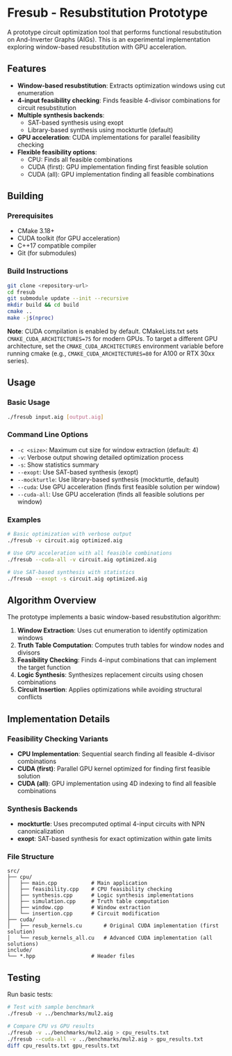 # Fresub - Resubstitution Prototype

A prototype circuit optimization tool that performs functional resubstitution on And-Inverter Graphs (AIGs). This is an experimental implementation exploring window-based resubstitution with GPU acceleration.

## Features

- **Window-based resubstitution**: Extracts optimization windows using cut enumeration
- **4-input feasibility checking**: Finds feasible 4-divisor combinations for circuit resubstitution
- **Multiple synthesis backends**: 
  - SAT-based synthesis using exopt
  - Library-based synthesis using mockturtle (default)
- **GPU acceleration**: CUDA implementations for parallel feasibility checking
- **Flexible feasibility options**:
  - CPU: Finds all feasible combinations
  - CUDA (first): GPU implementation finding first feasible solution
  - CUDA (all): GPU implementation finding all feasible combinations

## Building

### Prerequisites

- CMake 3.18+
- CUDA toolkit (for GPU acceleration)
- C++17 compatible compiler
- Git (for submodules)

### Build Instructions

```bash
git clone <repository-url>
cd fresub
git submodule update --init --recursive
mkdir build && cd build
cmake ..
make -j$(nproc)
```

**Note**: CUDA compilation is enabled by default. CMakeLists.txt sets `CMAKE_CUDA_ARCHITECTURES=75` for modern GPUs. To target a different GPU architecture, set the `CMAKE_CUDA_ARCHITECTURES` environment variable before running cmake (e.g., `CMAKE_CUDA_ARCHITECTURES=80` for A100 or RTX 30xx series).

## Usage

### Basic Usage

```bash
./fresub input.aig [output.aig]
```

### Command Line Options

- `-c <size>`: Maximum cut size for window extraction (default: 4)
- `-v`: Verbose output showing detailed optimization process
- `-s`: Show statistics summary
- `--exopt`: Use SAT-based synthesis (exopt)
- `--mockturtle`: Use library-based synthesis (mockturtle, default)
- `--cuda`: Use GPU acceleration (finds first feasible solution per window)
- `--cuda-all`: Use GPU acceleration (finds all feasible solutions per window)

### Examples

```bash
# Basic optimization with verbose output
./fresub -v circuit.aig optimized.aig

# Use GPU acceleration with all feasible combinations
./fresub --cuda-all -v circuit.aig optimized.aig

# Use SAT-based synthesis with statistics
./fresub --exopt -s circuit.aig optimized.aig
```

## Algorithm Overview

The prototype implements a basic window-based resubstitution algorithm:

1. **Window Extraction**: Uses cut enumeration to identify optimization windows
2. **Truth Table Computation**: Computes truth tables for window nodes and divisors  
3. **Feasibility Checking**: Finds 4-input combinations that can implement the target function
4. **Logic Synthesis**: Synthesizes replacement circuits using chosen combinations
5. **Circuit Insertion**: Applies optimizations while avoiding structural conflicts

## Implementation Details

### Feasibility Checking Variants

- **CPU Implementation**: Sequential search finding all feasible 4-divisor combinations
- **CUDA (first)**: Parallel GPU kernel optimized for finding first feasible solution
- **CUDA (all)**: GPU implementation using 4D indexing to find all feasible combinations

### Synthesis Backends

- **mockturtle**: Uses precomputed optimal 4-input circuits with NPN canonicalization
- **exopt**: SAT-based synthesis for exact optimization within gate limits

### File Structure

```
src/
├── cpu/
│   ├── main.cpp           # Main application
│   ├── feasibility.cpp    # CPU feasibility checking
│   ├── synthesis.cpp      # Logic synthesis implementations
│   ├── simulation.cpp     # Truth table computation
│   ├── window.cpp         # Window extraction
│   └── insertion.cpp      # Circuit modification
├── cuda/
│   ├── resub_kernels.cu       # Original CUDA implementation (first solution)
│   └── resub_kernels_all.cu   # Advanced CUDA implementation (all solutions)
include/
└── *.hpp                  # Header files
```

## Testing

Run basic tests:

```bash
# Test with sample benchmark
./fresub -v ../benchmarks/mul2.aig

# Compare CPU vs GPU results
./fresub -v ../benchmarks/mul2.aig > cpu_results.txt
./fresub --cuda-all -v ../benchmarks/mul2.aig > gpu_results.txt
diff cpu_results.txt gpu_results.txt
```